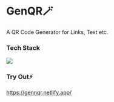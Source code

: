# GenQR🪄
A QR Code Generator for Links, Text etc.

### Tech Stack
<img src="https://skillicons.dev/icons?i=react,vite,js" />

### Try Out⚡
https://gennqr.netlify.app/


